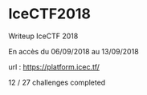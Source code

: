 # IceCTF2018
Writeup IceCTF 2018

En accès du 06/09/2018 au 13/09/2018

url : https://platform.icec.tf/


12 / 27 challenges completed
